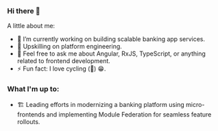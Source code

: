 ### Hi there 👋
A little about me:
- 🔭 I’m currently working on building scalable banking app services.
- 🌱 Upskilling on platform engineering.
- 💬 Feel free to ask me about Angular, RxJS, TypeScript, or anything related to frontend development.
- ⚡ Fun fact: I love cycling (🚴) 😁.

### What I'm up to:
- 🏗 Leading efforts in modernizing a banking platform using micro-frontends and implementing Module Federation for seamless feature rollouts.
